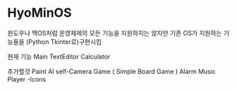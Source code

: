 # HyoMinOS
윈도우나 맥OS처럼 운영체제의 모든 기능을 지원하지는 않지만 기존 OS가 지원하는 기능들을 (Python Tkinter로)구현시킴

현재 기능
Main
TextEditor
Calculator

추가할것
Paint
AI
self-Camera
Game ( Simple Board Game )
Alarm
Music Player
-Icons
